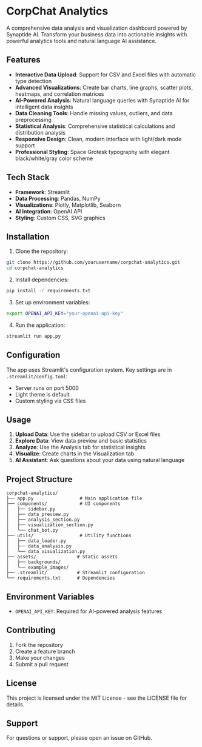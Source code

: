 # CorpChat Analytics

A comprehensive data analysis and visualization dashboard powered by Synaptide AI. Transform your business data into actionable insights with powerful analytics tools and natural language AI assistance.

## Features

- **Interactive Data Upload**: Support for CSV and Excel files with automatic type detection
- **Advanced Visualizations**: Create bar charts, line graphs, scatter plots, heatmaps, and correlation matrices
- **AI-Powered Analysis**: Natural language queries with Synaptide AI for intelligent data insights
- **Data Cleaning Tools**: Handle missing values, outliers, and data preprocessing
- **Statistical Analysis**: Comprehensive statistical calculations and distribution analysis
- **Responsive Design**: Clean, modern interface with light/dark mode support
- **Professional Styling**: Space Grotesk typography with elegant black/white/gray color scheme

## Tech Stack

- **Framework**: Streamlit
- **Data Processing**: Pandas, NumPy
- **Visualizations**: Plotly, Matplotlib, Seaborn
- **AI Integration**: OpenAI API
- **Styling**: Custom CSS, SVG graphics

## Installation

1. Clone the repository:
```bash
git clone https://github.com/yourusername/corpchat-analytics.git
cd corpchat-analytics
```

2. Install dependencies:
```bash
pip install -r requirements.txt
```

3. Set up environment variables:
```bash
export OPENAI_API_KEY="your-openai-api-key"
```

4. Run the application:
```bash
streamlit run app.py
```

## Configuration

The app uses Streamlit's configuration system. Key settings are in `.streamlit/config.toml`:

- Server runs on port 5000
- Light theme is default
- Custom styling via CSS files

## Usage

1. **Upload Data**: Use the sidebar to upload CSV or Excel files
2. **Explore Data**: View data preview and basic statistics
3. **Analyze**: Use the Analysis tab for statistical insights
4. **Visualize**: Create charts in the Visualization tab
5. **AI Assistant**: Ask questions about your data using natural language

## Project Structure

```
corpchat-analytics/
├── app.py                 # Main application file
├── components/            # UI components
│   ├── sidebar.py
│   ├── data_preview.py
│   ├── analysis_section.py
│   ├── visualization_section.py
│   └── chat_bot.py
├── utils/                 # Utility functions
│   ├── data_loader.py
│   ├── data_analysis.py
│   └── data_visualization.py
├── assets/               # Static assets
│   ├── backgrounds/
│   └── example_images/
├── .streamlit/           # Streamlit configuration
└── requirements.txt      # Dependencies
```

## Environment Variables

- `OPENAI_API_KEY`: Required for AI-powered analysis features

## Contributing

1. Fork the repository
2. Create a feature branch
3. Make your changes
4. Submit a pull request

## License

This project is licensed under the MIT License - see the LICENSE file for details.

## Support

For questions or support, please open an issue on GitHub.